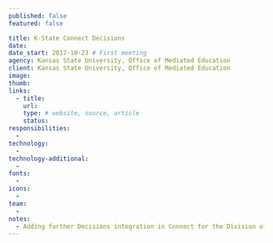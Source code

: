 ```yaml
---
published: false
featured: false

title: K-State Connect Decisions
date:
date_start: 2017-10-23 # First meeting
agency: Kansas State University, Office of Mediated Education
client: Kansas State University, Office of Mediated Education
image:
thumb:
links:
  - title:
    url:
    type: # website, source, article
    status:
responsibilities:
  -
technology:
  -
technology-additional:
  -
fonts:
  -
icons:
  -
team:
  -
notes:
  - Adding further Decisions integration in Connect for the Division of Financial Services; client contacts were Bryan Kraus and Rob McGaughey
---
```

